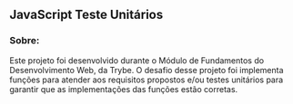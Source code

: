 ## JavaScript Teste Unitários

### Sobre:
Este projeto foi desenvolvido durante o Módulo de Fundamentos do Desenvolvimento Web, da Trybe. O desafio desse projeto foi implementa funções para atender aos requisitos propostos e/ou testes unitários para garantir que as implementações das funções estão corretas.
